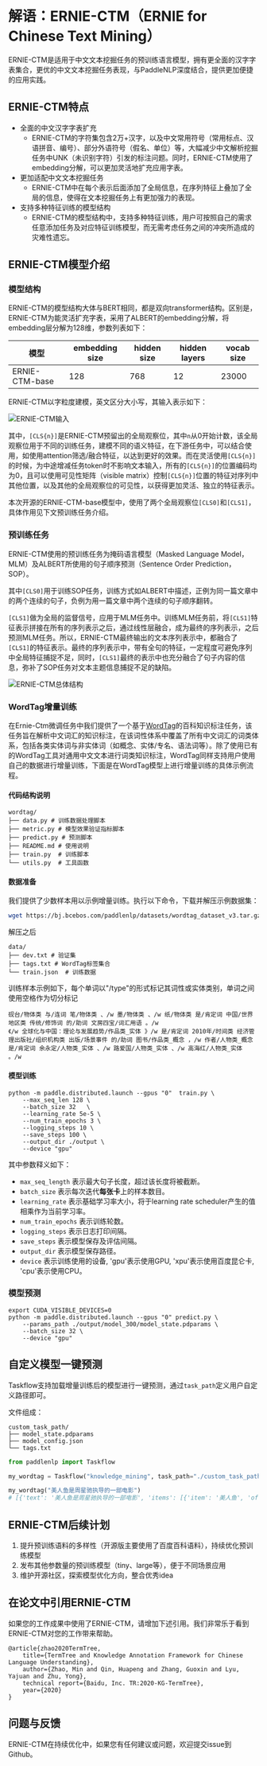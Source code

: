 
# 解语：ERNIE-CTM（ERNIE for **Chinese Text Mining**）

ERNIE-CTM是适用于中文文本挖掘任务的预训练语言模型，拥有更全面的汉字字表集合，更优的中文文本挖掘任务表现，与PaddleNLP深度结合，提供更加便捷的应用实践。

## ERNIE-CTM特点

- 全面的中文汉字字表扩充
  - ERNIE-CTM的字符集包含2万+汉字，以及中文常用符号（常用标点、汉语拼音、编号）、部分外语符号（假名、单位）等，大幅减少中文解析挖掘任务中UNK（未识别字符）引发的标注问题。同时，ERNIE-CTM使用了embedding分解，可以更加灵活地扩充应用字表。
- 更加适配中文文本挖掘任务
  - ERNIE-CTM中在每个表示后面添加了全局信息，在序列特征上叠加了全局的信息，使得在文本挖掘任务上有更加强力的表现。
- 支持多种特征训练的模型结构
  - ERNIE-CTM的模型结构中，支持多种特征训练，用户可按照自己的需求任意添加任务及对应特征训练模型，而无需考虑任务之间的冲突所造成的灾难性遗忘。



## ERNIE-CTM模型介绍

### 模型结构

ERNIE-CTM的模型结构大体与BERT相同，都是双向transformer结构。区别是，ERNIE-CTM为能灵活扩充字表，采用了ALBERT的embedding分解，将embedding层分解为128维，参数列表如下：

| 模型           | embedding size | hidden size | hidden layers | vocab size |
| -------------- | -------------- | ----------- | ------------- | ---------- |
| ERNIE-CTM-base | 128            | 768         | 12            | 23000      |

ERNIE-CTM以字粒度建模，英文区分大小写，其输入表示如下：

![ERNIE-CTM输入](../doc/img/ernie_ctm_inputs.png)

其中，`[CLS{n}]`是ERNIE-CTM预留出的全局观察位，其中`n`从0开始计数，该全局观察位用于不同的训练任务，建模不同的语义特征，在下游任务中，可以结合使用，如使用attention筛选/融合特征，以达到更好的效果。而在灵活使用`[CLS{n}]`的时候，为中途增减任务token时不影响文本输入，所有的`[CLS{n}]`的位置编码均为0，且可以使用可见性矩阵（visible matrix）控制`[CLS{n}]`位置的特征对序列中其他位置，以及其他的全局观察位的可见性，以获得更加灵活、独立的特征表示。

本次开源的ERNIE-CTM-base模型中，使用了两个全局观察位`[CLS0]`和`[CLS1]`，具体作用见下文预训练任务介绍。

### 预训练任务

ERNIE-CTM使用的预训练任务为掩码语言模型（Masked Language Model，MLM）及ALBERT所使用的句子顺序预测（Sentence Order Prediction，SOP）。

其中`[CLS0]`用于训练SOP任务，训练方式如ALBERT中描述，正例为同一篇文章中的两个连续的句子，负例为用一篇文章中两个连续的句子顺序翻转。

`[CLS1]`做为全局的监督信号，应用于MLM任务中。训练MLM任务前，将`[CLS1]`特征表示拼接在所有的序列表示之后，通过线性层融合，成为最终的序列表示，之后预测MLM任务。所以，ERNIE-CTM最终输出的文本序列表示中，都融合了`[CLS1]`的特征表示。最终的序列表示中，带有全句的特征，一定程度可避免序列中全局特征捕捉不足，同时，`[CLS1]`最终的表示中也充分融合了句子内容的信息，弥补了SOP任务对文本主题信息捕捉不足的缺陷。

![ERNIE-CTM总体结构](../doc/img/ernie_ctm_model.png)

### WordTag增量训练

在Ernie-Ctm微调任务中我们提供了一个基于[WordTag](../wordtag)的百科知识标注任务，该任务旨在解析中文词汇的知识标注，在该词性体系中覆盖了所有中文词汇的词类体系，包括各类实体词与非实体词（如概念、实体/专名、语法词等）。除了使用已有的WordTag工具对通用中文文本进行词类知识标注，WordTag同样支持用户使用自己的数据进行增量训练，下面是在WordTag模型上进行增量训练的具体示例流程。

#### 代码结构说明

```text
wordtag/
├── data.py # 训练数据处理脚本
├── metric.py # 模型效果验证指标脚本
├── predict.py # 预测脚本
├── README.md # 使用说明
├── train.py  # 训练脚本
└── utils.py  # 工具函数
```

#### 数据准备

我们提供了少数样本用以示例增量训练。执行以下命令，下载并解压示例数据集：

```bash
wget https://bj.bcebos.com/paddlenlp/datasets/wordtag_dataset_v3.tar.gz && tar -zxvf wordtag_dataset_v3.tar.gz
```
解压之后

```text
data/
├── dev.txt # 验证集
├── tags.txt # WordTag标签集合
└── train.json  # 训练数据
```

训练样本示例如下，每个单词以"/type"的形式标记其词性或实体类别，单词之间使用空格作为切分标记

```text
砚台/物体类 与/连词 笔/物体类 、/w 墨/物体类 、/w 纸/物体类 是/肯定词 中国/世界地区类 传统/修饰词 的/助词 文房四宝/词汇用语 。/w
《/w 全球化与中国：理论与发展趋势/作品类_实体 》/w 是/肯定词 2010年/时间类 经济管理出版社/组织机构类 出版/场景事件 的/助词 图书/作品类_概念 ，/w 作者/人物类_概念 是/肯定词 余永定/人物类_实体 、/w 路爱国/人物类_实体 、/w 高海红/人物类_实体 。/w
```

#### 模型训练

```shell
python -m paddle.distributed.launch --gpus "0"  train.py \
    --max_seq_len 128 \
    --batch_size 32   \
    --learning_rate 5e-5 \
    --num_train_epochs 3 \
    --logging_steps 10 \
    --save_steps 100 \
    --output_dir ./output \
    --device "gpu"
```

其中参数释义如下：
- `max_seq_length` 表示最大句子长度，超过该长度将被截断。
- `batch_size` 表示每次迭代**每张卡**上的样本数目。
- `learning_rate` 表示基础学习率大小，将于learning rate scheduler产生的值相乘作为当前学习率。
- `num_train_epochs` 表示训练轮数。
- `logging_steps` 表示日志打印间隔。
- `save_steps` 表示模型保存及评估间隔。
- `output_dir` 表示模型保存路径。
- `device` 表示训练使用的设备, 'gpu'表示使用GPU, 'xpu'表示使用百度昆仑卡, 'cpu'表示使用CPU。



### 模型预测

```shell
export CUDA_VISIBLE_DEVICES=0
python -m paddle.distributed.launch --gpus "0" predict.py \
    --params_path ./output/model_300/model_state.pdparams \
    --batch_size 32 \
    --device "gpu"
```

## 自定义模型一键预测

Taskflow支持加载增量训练后的模型进行一键预测，通过`task_path`定义用户自定义路径即可。

文件组成：
```text
custom_task_path/
├── model_state.pdparams
├── model_config.json
└── tags.txt
```

```python
from paddlenlp import Taskflow

my_wordtag = Taskflow("knowledge_mining", task_path="./custom_task_path/")

my_wordtag("美人鱼是周星驰执导的一部电影")
# [{'text': '美人鱼是周星驰执导的一部电影', 'items': [{'item': '美人鱼', 'offset': 0, 'wordtag_label': '作品类_实体', 'length': 3, 'termid': '作品与出版物_eb_美人鱼'}, {'item': '是', 'offset': 3, 'wordtag_label': '肯定词', 'length': 1, 'termid': '肯定否定词_cb_是'}, {'item': '周星驰', 'offset': 4, 'wordtag_label': '人物类_实体', 'length': 3, 'termid': '人物_eb_周星驰'}, {'item': '执导', 'offset': 7, 'wordtag_label': '场景事件', 'length': 2, 'termid': '场景事件_cb_执导'}, {'item': '的', 'offset': 9, 'wordtag_label': '助词', 'length': 1, 'termid': '助词_cb_的'}, {'item': '一部', 'offset': 10, 'wordtag_label': '数量词', 'length': 2}, {'item': '电影', 'offset': 12, 'wordtag_label': '作品类_概念', 'length': 2, 'termid': '影视作品_cb_电影'}]}]
```


## ERNIE-CTM后续计划


1. 提升预训练语料的多样性（开源版主要使用了百度百科语料），持续优化预训练模型
2. 发布其他参数量的预训练模型（tiny、large等），便于不同场景应用
3. 维护开源社区，探索模型优化方向，整合优秀idea



## 在论文中引用ERNIE-CTM

如果您的工作成果中使用了ERNIE-CTM，请增加下述引用。我们非常乐于看到ERNIE-CTM对您的工作带来帮助。
```
@article{zhao2020TermTree,
    title={TermTree and Knowledge Annotation Framework for Chinese Language Understanding},
    author={Zhao, Min and Qin, Huapeng and Zhang, Guoxin and Lyu, Yajuan and Zhu, Yong},
    technical report={Baidu, Inc. TR:2020-KG-TermTree},
    year={2020}
}
```



## 问题与反馈

ERNIE-CTM在持续优化中，如果您有任何建议或问题，欢迎提交issue到Github。

